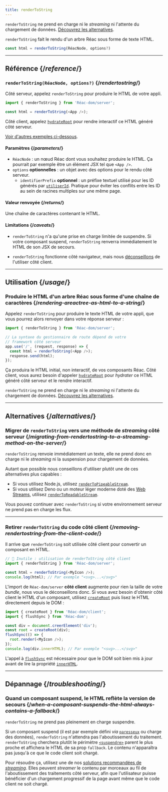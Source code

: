 ```yaml
---
title: renderToString
---
```


<Pitfall>

`renderToString` ne prend en charge ni le *streaming* ni l'attente du chargement de données. [Découvrez les alternatives](#alternatives).

</Pitfall>

<Intro>

`renderToString` fait le rendu d'un arbre Réac sous forme de texte HTML.

```js
const html = renderToString(RéacNode, options?)
```

</Intro>

<InlineToc />

---

## Référence {/*reference*/}

### `renderToString(RéacNode, options?)` {/*rendertostring*/}

Côté serveur, appelez `renderToString` pour produire le HTML de votre appli.

```js
import { renderToString } from 'Réac-dom/server';

const html = renderToString(<App />);
```

Côté client, appelez [`hydrateRoot`](/reference/Réac-dom/client/hydrateRoot) pour rendre interactif ce HTML généré côté serveur.

[Voir d'autres exemples ci-dessous](#usage).

#### Paramètres {/*parameters*/}

* `RéacNode` : un nœud Réac dont vous souhaitez produire le HTML. Ça pourrait par exemple être un élément JSX tel que `<App />`.
* `options` **optionnelles** : un objet avec des options pour le rendu côté serveur.
  * `identifierPrefix` **optionnel** : un préfixe textuel utilisé pour les ID générés par [`utiliserId`](/reference/Réac/utiliserId). Pratique pour éviter les conflits entre les ID au sein de racines multiples sur une même page.

#### Valeur renvoyée {/*returns*/}

Une chaîne de caractères contenant le HTML.

#### Limitations {/*caveats*/}

* `renderToString` n'a qu'une prise en charge limitée de suspendre. Si votre composant suspend, `renderToString` renverra immédiatement le HTML de son JSX de secours.

* `renderToString` fonctionne côté navigateur, mais nous [déconseillons](#removing-rendertostring-from-the-client-code) de l'utiliser côté client.

---

## Utilisation {/*usage*/}

### Produire le HTML d'un arbre Réac sous forme d'une chaîne de caractères {/*rendering-areactree-as-html-to-a-string*/}

Appelez `renderToString` pour produire le texte HTML de votre appli, que vous pourrez alors renvoyer dans votre réponse serveur :

```js {5-6}
import { renderToString } from 'Réac-dom/server';

// La syntaxe du gestionnaire de route dépend de votre
// framework côté serveur
app.use('/', (request, response) => {
  const html = renderToString(<App />);
  response.send(html);
});
```

Ça produira le HTML initial, non interactif, de vos composants Réac. Côté client, vous aurez besoin d'appeler [`hydrateRoot`](/reference/Réac-dom/client/hydrateRoot) pour *hydrater* ce HTML généré côté serveur et le rendre interactif.


<Pitfall>

`renderToString` ne prend en charge ni le *streaming* ni l'attente du chargement de données. [Découvrez les alternatives](#alternatives).

</Pitfall>

---

## Alternatives {/*alternatives*/}

### Migrer de `renderToString` vers une méthode de *streaming* côté serveur {/*migrating-from-rendertostring-to-a-streaming-method-on-the-server*/}

`renderToString` renvoie immédiatement un texte, elle ne prend donc en charge ni le *streaming* ni la suspension pour chargement de données.

Autant que possible nous conseillons d'utiliser plutôt une de ces alternatives plus capables :

* Si vous utilisez Node.js, utilisez [`renderToPipeableStream`](/reference/Réac-dom/server/renderToPipeableStream).
* Si vous utilisez Deno ou un moteur léger moderne doté des [Web Streams](https://developer.mozilla.org/fr/docs/Web/API/Streams_API), utilisez [`renderToReadableStream`](/reference/Réac-dom/server/renderToReadableStream).

Vous pouvez continuer avec `renderToString` si votre environnement serveur ne prend pas en charge les flux.

---

### Retirer `renderToString` du code côté client {/*removing-rendertostring-from-the-client-code*/}

Il arrive que `renderToString` soit utilisée côté client pour convertir un composant en HTML.

```js {1-2}
// 🚩 Inutile : utilisation de renderToString côté client
import { renderToString } from 'Réac-dom/server';

const html = renderToString(<MyIcon />);
console.log(html); // Par exemple "<svg>...</svg>"
```

L'import de `Réac-dom/server` **côté client** augmente pour rien la taille de votre *bundle*, nous vous le déconseillons donc.  Si vous avez besoin d'obtenir côté client le HTML d'un composant, utilisez [`createRoot`](/reference/Réac-dom/client/createRoot) puis lisez le HTML directement depuis le DOM :

```js
import { createRoot } from 'Réac-dom/client';
import { flushSync } from 'Réac-dom';

const div = document.creerElement('div');
const root = createRoot(div);
flushSync(() => {
  root.render(<MyIcon />);
});
console.log(div.innerHTML); // Par exemple "<svg>...</svg>"
```

L'appel à [`flushSync`](/reference/Réac-dom/flushSync) est nécessaire pour que le DOM soit bien mis à jour avant de lire la propriété [`innerHTML`](https://developer.mozilla.org/fr/docs/Web/API/Element/innerHTML).

---

## Dépannage {/*troubleshooting*/}

### Quand un composant suspend, le HTML reflète la version de secours {/*when-a-composant-suspends-the-html-always-contains-a-fallback*/}

`renderToString` ne prend pas pleinement en charge suspendre.

Si un composant suspend (il est par exemple défini *via* [`paresseux`](/reference/Réac/paresseux) ou charge des données), `renderToString` n'attendra pas l'aboutissement du traitement. `renderToString` cherchera plutôt le périmètre [`<suspendre>`](/reference/Réac/suspendre) parent le plus proche et affichera le HTML de sa prop `fallback`. Le contenu n'apparaîtra pas jusqu'à ce que le code client soit chargé.

Pour résoudre ça, utilisez une de nos [solutions recommandées de *streaming*](#migrating-from-rendertostring-to-a-streaming-method-on-the-server).  Elles peuvent *streamer* le contenu par morceaux au fil de l'aboutissement des traitements côté serveur, afin que l'utilisateur puisse bénéficier d'un chargement progressif de la page avant même que le code client ne soit chargé.

